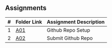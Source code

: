 ##  Assignments

|   #   | Folder Link | Assignment Description |
| :---: | ----------- | ---------------------- |
|   1   | [A01](A01/)  | Github Repo Setup    |
|   2   | [A02](A02/) | Submit Github Repo    |
